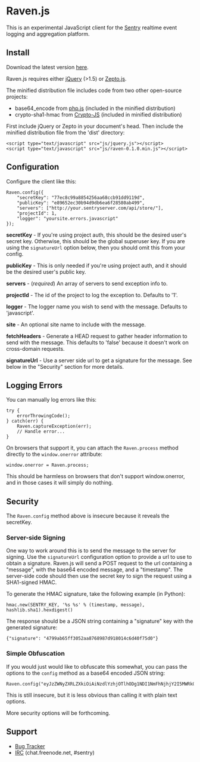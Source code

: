 # Raven.js

This is an experimental JavaScript client for the [Sentry][1] realtime event
logging and aggregation platform.

[1]: http://getsentry.com/


## Install

Download the latest version [here][6].

Raven.js requires either [jQuery][2] (>1.5) or [Zepto.js][3].

The minified distribution file includes code from two other open-source
projects:

* base64_encode from [php.js][4] (included in the minified distribution)
* crypto-sha1-hmac from [Crypto-JS][5] (included in minified distribution)

First include jQuery or Zepto in your document's head. Then include the
minified distribution file from the 'dist' directory:

    <script type="text/javascript" src="js/jquery.js"></script>
    <script type="text/javascript" src="js/raven-0.1.0.min.js"></script>

[2]: http://jquery.com/
[3]: http://zeptojs.com/
[4]: http://phpjs.org/
[5]: http://code.google.com/p/crypto-js/
[6]: https://github.com/downloads/lincolnloop/raven-js/raven-js-0.1.3.tar.gz


## Configuration

Configure the client like this:

    Raven.config({
        "secretKey": "77ec8c99a8854256aa68ccb91dd9119d",
        "publicKey": "e89652ec30b94d9db6ea6f28580ab499",
        "servers": ["http://your.sentryserver.com/api/store/"],
        "projectId": 1,
        "logger": "yoursite.errors.javascript"
    });

**secretKey** - If you're using project auth, this should be the desired user's
secret key. Otherwise, this should be the global superuser key. If you are
using the `signatureUrl` option below, then you should omit this from your
config.

**publicKey** - This is only needed if you're using project auth, and it should
be the desired user's public key.

**servers** - (*required*) An array of servers to send exception info to.

**projectId** - The id of the project to log the exception to. Defaults to '1'.

**logger** - The logger name you wish to send with the message. Defaults to
'javascript'.

**site** - An optional site name to include with the message.

**fetchHeaders** - Generate a HEAD request to gather header information to send
with the message. This defaults to 'false' because it doesn't work on
cross-domain requests.

**signatureUrl** - Use a server side url to get a signature for the message.
See below in the "Security" section for more details.


## Logging Errors

You can manually log errors like this:

    try {
        errorThrowingCode();
    } catch(err) {
        Raven.captureException(err);
        // Handle error...
    }

On browsers that support it, you can attach the `Raven.process` method directly
to the `window.onerror` attribute:

    window.onerror = Raven.process;

This should be harmless on browsers that don't support window.onerror, and in
those cases it will simply do nothing.

## Security

The `Raven.config` method above is insecure because it reveals the secretKey.

### Server-side Signing

One way to work around this is to send the message to the server for signing.
Use the `signatureUrl` configuration option to provide a url to use to obtain a
signature. Raven.js will send a POST request to the url containing a "message",
with the base64 encoded message, and a "timestamp". The server-side code should
then use the secret key to sign the request using a SHA1-signed HMAC.

To generate the HMAC signature, take the following example (in Python):

    hmac.new(SENTRY_KEY, '%s %s' % (timestamp, message), hashlib.sha1).hexdigest()

The response should be a JSON string containing a "signature" key with the
generated signature:

    {"signature": "4799ab65ff3052aa8768987d918014c6d40f75d0"}

### Simple Obfuscation

If you would just would like to obfuscate this somewhat, you can pass the
options to the `config` method as a base64 encoded JSON string:

    Raven.config("eyJzZWNyZXRLZXkiOiAiNzdlYzhjOTlhODg1NDI1NmFhNjhjY2I5MWRkOTExOWQiLCAicHVibGljS2V5IjogImU4OTY1MmVjMzBiOTRkOWRiNmVhNmYyODU4MGFiNDk5IiwgInNlcnZlcnMiOiBbImh0dHA6Ly95b3VyLnNlbnRyeXNlcnZlci5jb20vYXBpL3N0b3JlLyJdLCAicHJvamVjdElkIjogMSwgImxvZ2dlciI6ICJ5b3Vyc2l0ZS5lcnJvcnMuamF2YXNjcmlwdCJ9");

This is still insecure, but it is less obvious than calling it with plain text
options.

More security options will be forthcoming.

## Support

 * [Bug Tracker](https://github.com/lincolnloop/raven-js/issues)
 * [IRC](irc://chat.freenode.net/sentry) (chat.freenode.net, #sentry)
